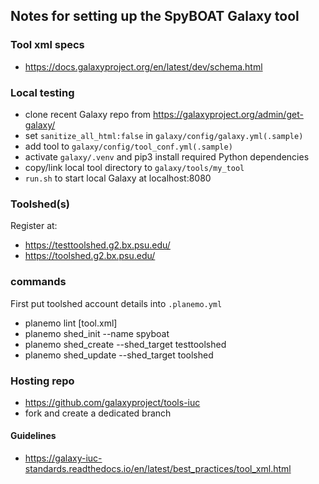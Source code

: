 ## Notes for setting up the SpyBOAT Galaxy tool

### Tool xml specs

- https://docs.galaxyproject.org/en/latest/dev/schema.html

### Local testing

- clone recent Galaxy repo from https://galaxyproject.org/admin/get-galaxy/
- set `sanitize_all_html:false` in `galaxy/config/galaxy.yml(.sample)`
- add tool to `galaxy/config/tool_conf.yml(.sample)`
- activate `galaxy/.venv` and pip3 install required Python dependencies
- copy/link local tool directory to `galaxy/tools/my_tool`
- `run.sh` to start local Galaxy at localhost:8080

### Toolshed(s)

Register at:

- https://testtoolshed.g2.bx.psu.edu/
- https://toolshed.g2.bx.psu.edu/


### commands

First put toolshed account details into `.planemo.yml`

- planemo lint [tool.xml]
- planemo shed_init --name spyboat
- planemo shed_create --shed_target testtoolshed
- planemo shed_update --shed_target toolshed

### Hosting repo

- https://github.com/galaxyproject/tools-iuc
- fork and create a dedicated branch

#### Guidelines

- https://galaxy-iuc-standards.readthedocs.io/en/latest/best_practices/tool_xml.html
